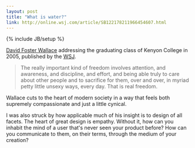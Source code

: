 ```yaml
---
layout: post
title: "What is water?"
link: http://online.wsj.com/article/SB122178211966454607.html
---
```

{% include JB/setup %}

[David Foster Wallace](http://en.wikipedia.org/wiki/David_Foster_Wallace) addressing the graduating class of Kenyon College in 2005, published by the [WSJ](http://online.wsj.com/article/SB122178211966454607.html).

> The really important kind of freedom involves attention, and awareness, and discipline, and effort, and being able truly to care about other people and to sacrifice for them, over and over, in myriad petty little unsexy ways, every day. That is real freedom.

Wallace cuts to the heart of modern society in a way that feels both supremely compassionate and just a little cynical.

I was also struck by how applicable much of his insight is to design of all facets. The heart of great design is empathy. Without it, how can you inhabit the mind of a user that's never seen your product before? How can you communicate to them, on their terms, through the medium of your creation?